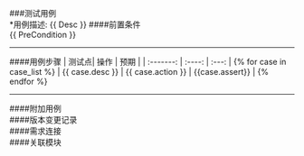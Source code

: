 ###测试用例  
*用例描述: {{ Desc }}
####前置条件  
{{ PreCondition }} 
* * *
####用例步骤
| 测试点| 操作 | 预期   |
| :-------: | :----: | :---: |
{% for case in case_list %}
| {{ case.desc }} | {{ case.action }} | {{case.assert}} |
{% endfor %}
* * *  
####附加用例  
####版本变更记录  
####需求连接  
####关联模块